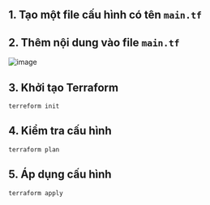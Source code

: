 ## 1. Tạo một file cấu hình có tên `main.tf`

## 2. Thêm nội dung vào file `main.tf`
![image](https://github.com/user-attachments/assets/d2cbec07-33fe-4b1b-9831-061322c4a884)

## 3. Khởi tạo Terraform
`terreform init`

## 4. Kiểm tra cấu hình
`terraform plan`

## 5. Áp dụng cấu hình
`terraform apply`






